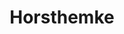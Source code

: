 ---
title: "Horsthemke"
url: /muelheim-an-der-ruhr/horsthemke-hans-boeckler-platz/
shop: Bäckerei
---